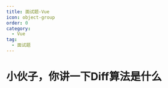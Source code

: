 ```yaml
---
title: 面试题-Vue
icon: object-group
order: 0
category:
  - Vue
tag:
  - 面试题
---
```


# 小伙子，你讲一下Diff算法是什么
